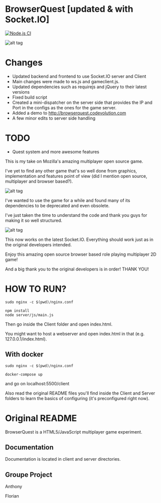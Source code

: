 BrowserQuest [updated & with Socket.IO]
============

[![Node.js CI](https://github.com/nenuadrian/BrowserQuest/actions/workflows/node.js.yml/badge.svg)](https://github.com/nenuadrian/BrowserQuest/actions/workflows/node.js.yml)

![alt tag](https://raw.github.com/nenuadrian/BrowserQuest/master/screens/1.png)

Changes
============
  * Updated backend and frontend to use Socket.IO server and Client
  * Main changes were made to ws.js and gameclient.js.
  * Updated dependencies such as requirejs and jQuery to their latest versions
  * Fixed build script
  * Created a mini-dispatcher on the server side that provides the IP and Port in the configs as the ones for the game server.
  * Added a demo to http://browserquest.codevolution.com
  * A few minor edits to server side handling

TODO
============
  * Quest system and more awesome features
 


This is my take on Mozilla's amazing multiplayer open source game.

I've yet to find any other game that's so well done from graphics, implementation and features point of view (did I mention open source, multiplayer and browser based?).

![alt tag](https://raw.github.com/nenuadrian/BrowserQuest/master/screens/2.png)

I've wanted to use the game for a while and found many of its dependencies to be deprecated and even obsolete.

I've just taken the time to understand the code and thank you guys for making it so well structured.

![alt tag](https://raw.github.com/nenuadrian/BrowserQuest/master/screens/3.png)

This now works on the latest Socket.IO. Everything should work just as in the original developers intended.

Enjoy this amazing open source browser based role playing multiplayer 2D game!

And a big thank you to the original developers is in order! THANK YOU!

HOW TO RUN?
============

```
sudo nginx -c $(pwd)/nginx.conf

npm install
node server/js/main.js
```

Then go inside the Client folder and open index.html.

You might want to host a webserver and open index.html in that (e.g. 127.0.0.1/index.html).

With docker
-----------

```
sudo nginx -c $(pwd)/nginx.conf

docker-compose up
```

and go on localhost:5500/client

Also read the original README files you'll find inside the Client and Server folders to learn the basics of configuring (it's preconfigured right now).


Original README
============
BrowserQuest is a HTML5/JavaScript multiplayer game experiment.


Documentation
-------------

Documentation is located in client and server directories.

Groupe Project
-------
Anthony

Florian
